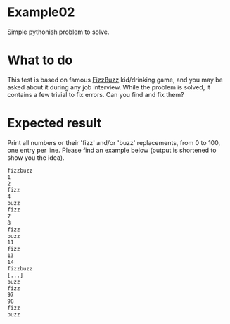 # Example02

Simple pythonish problem to solve.

# What to do

This test is based on famous [FizzBuzz](https://en.wikipedia.org/wiki/Fizz_buzz) kid/drinking game, and you may be asked about it during any job interview. While the problem is solved, it contains a few trivial to fix errors. Can you find and fix them?

# Expected result

Print all numbers or their 'fizz' and/or 'buzz' replacements, from 0 to 100, one entry per line. Please find an example below (output is shortened to show you the idea).

```txt
fizzbuzz
1
2
fizz
4
buzz
fizz
7
8
fizz
buzz
11
fizz
13
14
fizzbuzz
[...]
buzz
fizz
97
98
fizz
buzz
```